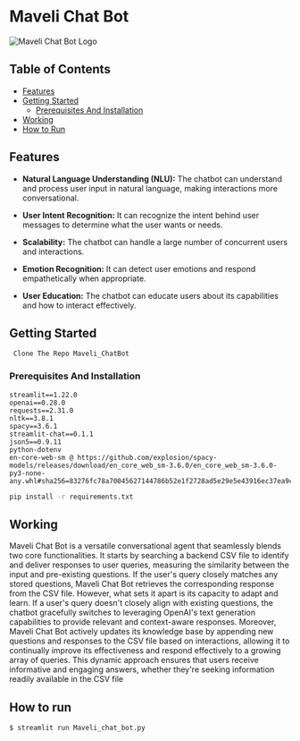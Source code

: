 # Maveli Chat Bot

![Maveli Chat Bot Logo](https://your-image-url-here.com)


## Table of Contents

- [Features](#features)
- [Getting Started](#getting-started)
  - [Prerequisites And Installation](#prerequisites-and-installation)
- [Working](#working)
- [How to Run](#how-to-run)

## Features


- **Natural Language Understanding (NLU):** The chatbot can understand and process user input in natural language, making interactions more conversational.

- **User Intent Recognition:** It can recognize the intent behind user messages to determine what the user wants or needs.

- **Scalability:** The chatbot can handle a large number of concurrent users and interactions.

- **Emotion Recognition:** It can detect user emotions and respond empathetically when appropriate.

- **User Education:** The chatbot can educate users about its capabilities and how to interact effectively.

## Getting Started

``` Clone The Repo Maveli_ChatBot```

### Prerequisites And Installation

```
streamlit==1.22.0 
openai==0.28.0
requests==2.31.0
nltk==3.8.1  
spacy==3.6.1 
streamlit-chat==0.1.1
json5==0.9.11
python-dotenv
en-core-web-sm @ https://github.com/explosion/spacy-models/releases/download/en_core_web_sm-3.6.0/en_core_web_sm-3.6.0-py3-none-any.whl#sha256=83276fc78a70045627144786b52e1f2728ad5e29e5e43916ec37ea9c26a11212
```
```bash
pip install -r requirements.txt
```

## Working
Maveli Chat Bot is a versatile conversational agent that seamlessly blends two core functionalities. It starts by searching a backend CSV file to identify and deliver responses to user queries, measuring the similarity between the input and pre-existing questions. If the user's query closely matches any stored questions, Maveli Chat Bot retrieves the corresponding response from the CSV file. However, what sets it apart is its capacity to adapt and learn. If a user's query doesn't closely align with existing questions, the chatbot gracefully switches to leveraging OpenAI's text generation capabilities to provide relevant and context-aware responses. Moreover, Maveli Chat Bot actively updates its knowledge base by appending new questions and responses to the CSV file based on interactions, allowing it to continually improve its effectiveness and respond effectively to a growing array of queries. This dynamic approach ensures that users receive informative and engaging answers, whether they're seeking information readily available in the CSV file


## How to run
```bash
$ streamlit run Maveli_chat_bot.py
```



